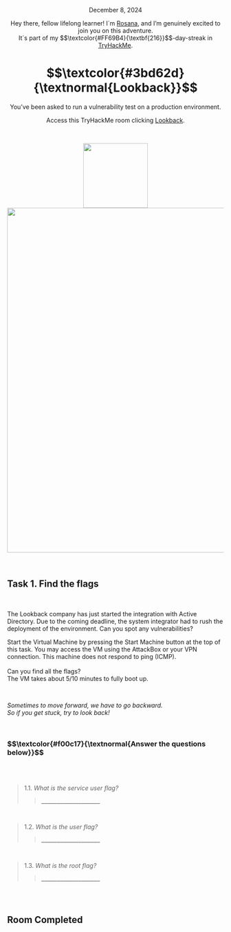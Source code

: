 <p align="center">December 8, 2024</p>
<p align="center">Hey there, fellow lifelong learner! I´m <a href="https://www.linkedin.com/in/rosanafssantos/">Rosana</a>, and I’m genuinely excited to join you on this adventure.<br>
It´s part of my $$\textcolor{#FF69B4}{\textbf{216}}$$-day-streak in  <a href="https://tryhackme.com/">TryHackMe</a>.</p>
 
<h1 align="center">
  $$\textcolor{#3bd62d}{\textnormal{Lookback}}$$
</h1>
<p align="center">You’ve been asked to run a vulnerability test on a production environment.</p>
<p align="center">Access this TryHackMe room clicking <a href="https://tryhackme.com/r/room/lookback">Lookback</a>.</p><br>
<p align="center">
  <img height="150px" hspace="20" src="https://github.com/user-attachments/assets/b4ac7b4e-0d2a-4510-993b-a7f532a630f7"> <br>
  <img width="800px" src="https://github.com/user-attachments/assets/4d5201c0-7989-4965-bd49-a83bec4eb275">
</p>


<br>
<h2>Task 1. Find the flags</h2>
<br>

<p>The Lookback company has just started the integration with Active Directory. Due to the coming deadline, the system integrator had to rush the deployment of the environment. Can you spot any vulnerabilities?<br>

Start the Virtual Machine by pressing the Start Machine button at the top of this task. You may access the VM using the AttackBox or your VPN connection. This machine does not respond to ping (ICMP).<br>
<br>
Can you find all the flags?<br>
The VM takes about 5/10 minutes to fully boot up.</p>

<br>

<p><em>Sometimes to move forward, we have to go backward.<br>
So if you get stuck, try to look back!</em></p>

<br>

<h3 align="left"> $$\textcolor{#f00c17}{\textnormal{Answer the questions below}}$$ </h3>
<br>
<br>

> 1.1. <em>What is the service user flag?</em><br><a id='1.1'></a>
>> <code><strong>___________________</strong></code>

<br>

> 1.2. <em>What is the user flag?</em><br><a id='1.2'></a>
>> <code><strong>___________________</strong></code>

<br>

> 1.3. <em>What is the root flag?</em><br><a id='1.3'></a>
>> <code><strong>___________________</strong></code>

<br>




<br>
<h2>Room Completed</h2>
<br>
